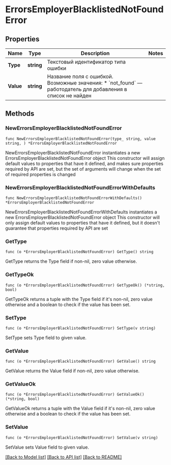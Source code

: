 # ErrorsEmployerBlacklistedNotFoundError

## Properties

Name | Type | Description | Notes
------------ | ------------- | ------------- | -------------
**Type** | **string** | Текстовый идентификатор типа ошибки | 
**Value** | **string** | Название поля с ошибкой. Возможные значения: * &#x60;not_found&#x60; — работодатель для добавления в список не найден  | 

## Methods

### NewErrorsEmployerBlacklistedNotFoundError

`func NewErrorsEmployerBlacklistedNotFoundError(type_ string, value string, ) *ErrorsEmployerBlacklistedNotFoundError`

NewErrorsEmployerBlacklistedNotFoundError instantiates a new ErrorsEmployerBlacklistedNotFoundError object
This constructor will assign default values to properties that have it defined,
and makes sure properties required by API are set, but the set of arguments
will change when the set of required properties is changed

### NewErrorsEmployerBlacklistedNotFoundErrorWithDefaults

`func NewErrorsEmployerBlacklistedNotFoundErrorWithDefaults() *ErrorsEmployerBlacklistedNotFoundError`

NewErrorsEmployerBlacklistedNotFoundErrorWithDefaults instantiates a new ErrorsEmployerBlacklistedNotFoundError object
This constructor will only assign default values to properties that have it defined,
but it doesn't guarantee that properties required by API are set

### GetType

`func (o *ErrorsEmployerBlacklistedNotFoundError) GetType() string`

GetType returns the Type field if non-nil, zero value otherwise.

### GetTypeOk

`func (o *ErrorsEmployerBlacklistedNotFoundError) GetTypeOk() (*string, bool)`

GetTypeOk returns a tuple with the Type field if it's non-nil, zero value otherwise
and a boolean to check if the value has been set.

### SetType

`func (o *ErrorsEmployerBlacklistedNotFoundError) SetType(v string)`

SetType sets Type field to given value.


### GetValue

`func (o *ErrorsEmployerBlacklistedNotFoundError) GetValue() string`

GetValue returns the Value field if non-nil, zero value otherwise.

### GetValueOk

`func (o *ErrorsEmployerBlacklistedNotFoundError) GetValueOk() (*string, bool)`

GetValueOk returns a tuple with the Value field if it's non-nil, zero value otherwise
and a boolean to check if the value has been set.

### SetValue

`func (o *ErrorsEmployerBlacklistedNotFoundError) SetValue(v string)`

SetValue sets Value field to given value.



[[Back to Model list]](../README.md#documentation-for-models) [[Back to API list]](../README.md#documentation-for-api-endpoints) [[Back to README]](../README.md)


